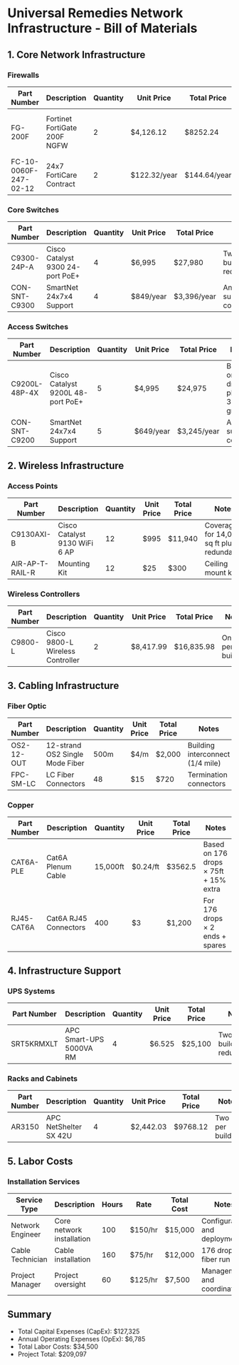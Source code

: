 # Universal Remedies Network Infrastructure - Bill of Materials

## 1. Core Network Infrastructure

### Firewalls
| Part Number | Description | Quantity | Unit Price | Total Price | Notes |
|-------------|-------------|-----------|------------|-------------|-------|
| FG-200F | Fortinet FortiGate 200F NGFW | 2 | $4,126.12 | $8252.24 | Primary security appliances for each building |
| FC-10-0060F-247-02-12 | 24x7 FortiCare Contract | 2 | $122.32/year | $144.64/year | Annual support contract |

### Core Switches
| Part Number | Description | Quantity | Unit Price | Total Price | Notes |
|-------------|-------------|-----------|------------|-------------|-------|
| C9300-24P-A | Cisco Catalyst 9300 24-port PoE+ | 4 | $6,995 | $27,980 | Two per building for redundancy |
| CON-SNT-C9300 | SmartNet 24x7x4 Support | 4 | $849/year | $3,396/year | Annual support contract |

### Access Switches
| Part Number | Description | Quantity | Unit Price | Total Price | Notes |
|-------------|-------------|-----------|------------|-------------|-------|
| C9200L-48P-4X | Cisco Catalyst 9200L 48-port PoE+ | 5 | $4,995 | $24,975 | Based on 176 drops plus 30% growth |
| CON-SNT-C9200 | SmartNet 24x7x4 Support | 5 | $649/year | $3,245/year | Annual support contract |

## 2. Wireless Infrastructure

### Access Points
| Part Number | Description | Quantity | Unit Price | Total Price | Notes |
|-------------|-------------|-----------|------------|-------------|-------|
| C9130AXI-B | Cisco Catalyst 9130 WiFi 6 AP | 12 | $995 | $11,940 | Coverage for 14,000 sq ft plus redundancy |
| AIR-AP-T-RAIL-R | Mounting Kit | 12 | $25 | $300 | Ceiling mount kits |

### Wireless Controllers
| Part Number | Description | Quantity | Unit Price | Total Price | Notes |
|-------------|-------------|-----------|------------|-------------|-------|
| C9800-L | Cisco 9800-L Wireless Controller | 2 | $8,417.99 | $16,835.98 | One per building |

## 3. Cabling Infrastructure

### Fiber Optic
| Part Number | Description | Quantity | Unit Price | Total Price | Notes |
|-------------|-------------|-----------|------------|-------------|-------|
| OS2-12-OUT | 12-strand OS2 Single Mode Fiber | 500m | $4/m | $2,000 | Building interconnect (1/4 mile) |
| FPC-SM-LC | LC Fiber Connectors | 48 | $15 | $720 | Termination connectors |

### Copper
| Part Number | Description | Quantity | Unit Price | Total Price | Notes |
|-------------|-------------|-----------|------------|-------------|-------|
| CAT6A-PLE | Cat6A Plenum Cable | 15,000ft | $0.24/ft | $3562.5 | Based on 176 drops × 75ft + 15% extra |
| RJ45-CAT6A | Cat6A RJ45 Connectors | 400 | $3 | $1,200 | For 176 drops × 2 ends + spares |

## 4. Infrastructure Support

### UPS Systems
| Part Number | Description | Quantity | Unit Price | Total Price | Notes |
|-------------|-------------|-----------|------------|-------------|-------|
| SRT5KRMXLT | APC Smart-UPS 5000VA RM | 4 | $6.525 | $25,100 | Two per building for redundancy |

### Racks and Cabinets
| Part Number | Description | Quantity | Unit Price | Total Price | Notes |
|-------------|-------------|-----------|------------|-------------|-------|
| AR3150 | APC NetShelter SX 42U | 4 | $2,442.03 | $9768.12 | Two per building |

## 5. Labor Costs

### Installation Services
| Service Type | Description | Hours | Rate | Total Cost | Notes |
|-------------|-------------|--------|------|------------|-------|
| Network Engineer | Core network installation | 100 | $150/hr | $15,000 | Configuration and deployment |
| Cable Technician | Cable installation | 160 | $75/hr | $12,000 | 176 drops + fiber run |
| Project Manager | Project oversight | 60 | $125/hr | $7,500 | Management and coordination |

## Summary
- Total Capital Expenses (CapEx): $127,325 
- Annual Operating Expenses (OpEx): $6,785 
- Total Labor Costs: $34,500 
- Project Total: $209,097

